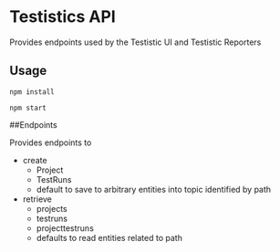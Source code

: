 # Testistics API

Provides endpoints used by the Testistic UI and Testistic Reporters

## Usage
```npm install```


```npm start```

##Endpoints

Provides endpoints to
- create 
  - Project
  - TestRuns
  - default to save to arbitrary entities into topic identified by path
- retrieve
  - projects
  - testruns
  - projecttestruns
  - defaults to read entities related to path